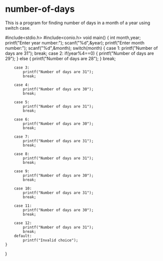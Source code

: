 # number-of-days
This is a program for finding number of days in a month of a year using switch case.


#include<stdio.h>
#include<conio.h>
void main()
{
	int month,year;
	printf("Enter year number:");
	scanf("%d",&year);
	printf("Enter month number:");
	scanf("%d",&month);
	switch(month)
	{
		case 1:
			printf("Number of days are 31");
			break;
		case 2:
			if(year%4==0)
			{
				printf("Number of days are 29");
			}
			else
			{
				printf("Number of days are 28");
			}
			break;
			
		case 3:
			printf("Number of days are 31");
			break;
			
		case 4:
			printf("Number of days are 30");
			break;
			
		case 5:
			printf("Number of days are 31");
			break;
			
		case 6:
			printf("Number of days are 30");
			break;
			
		case 7:
			printf("Number of days are 31");
			break;
			
		case 8:
			printf("Number of days are 31");
			break;
			
		case 9:
			printf("Number of days are 30");
			break;
			
		case 10:
			printf("Number of days are 31");
			break;
			
		case 11:
			printf("Number of days are 30");
			break;
			
		case 12:
			printf("Number of days are 31");
			break;
		default:
			printf("Invalid choice");
	}
}
